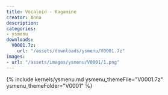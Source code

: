```yaml
---
title: Vocaloid - Kagamine
creator: Anna
description: 
categories:
- ysmenu
downloads:
  V0001.7z:
    url: "/assets/downloads/ysmenu/V0001.7z"
images:
- url: "/assets/images/ysmenu/V0001/1.png"
---
```


{% include kernels/ysmenu.md ysmenu_themeFile="V0001.7z" ysmenu_themeFolder="V0001" %}
